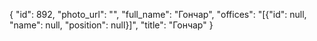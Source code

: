 {
    "id": 892,
    "photo_url": "",
    "full_name": "Гончар",
    "offices": "[{\"id\": null, \"name\": null, \"position\": null}]",
    "title": "Гончар"
}